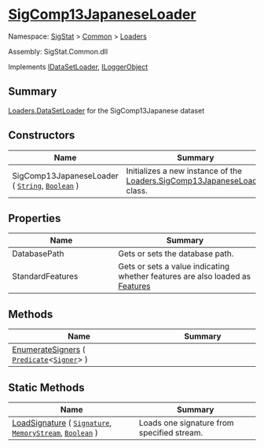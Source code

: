 # [SigComp13JapaneseLoader](./SigComp13JapaneseLoader.md)

Namespace: [SigStat]() > [Common](./../README.md) > [Loaders](./README.md)

Assembly: SigStat.Common.dll

Implements [IDataSetLoader](./IDataSetLoader.md), [ILoggerObject](./../ILoggerObject.md)

## Summary
[Loaders.DataSetLoader](https://github.com/hargitomi97/sigstat/blob/master/docs/md/SigStat/Common/Loaders/DataSetLoader.md) for the SigComp13Japanese dataset

## Constructors

| Name | Summary | 
| --- | --- | 
| SigComp13JapaneseLoader ( [`String`](https://docs.microsoft.com/en-us/dotnet/api/System.String), [`Boolean`](https://docs.microsoft.com/en-us/dotnet/api/System.Boolean) )<div style="width: 200px">| Initializes a new instance of the [Loaders.SigComp13JapaneseLoader](https://github.com/hargitomi97/sigstat/blob/master/docs/md/SigStat/Common/Loaders/SigComp13JapaneseLoader.md) class.<div style="width: 200px">| <br>


## Properties

| Name | Summary | 
| --- | --- | 
| DatabasePath<div style="width: 200px">| Gets or sets the database path.<div style="width: 200px">| <br>
| StandardFeatures<div style="width: 200px">| Gets or sets a value indicating whether features are also loaded as [Features](https://github.com/hargitomi97/sigstat/blob/master/docs/md/SigStat/Common/Features.md)<div style="width: 200px">| <br>


## Methods

| Name | Summary | 
| --- | --- | 
| [EnumerateSigners](./Methods/SigComp13JapaneseLoader-100663915.md) ( [`Predicate`](https://docs.microsoft.com/en-us/dotnet/api/System.Predicate-1)\<[`Signer`](./../Signer.md)> )<div style="width: 200px">| <div style="width: 200px">| <br>


## Static Methods

| Name | Summary | 
| --- | --- | 
| [LoadSignature](./Methods/SigComp13JapaneseLoader-100663916.md) ( [`Signature`](./../Signature.md), [`MemoryStream`](https://docs.microsoft.com/en-us/dotnet/api/System.IO.MemoryStream), [`Boolean`](https://docs.microsoft.com/en-us/dotnet/api/System.Boolean) )<div style="width: 200px">| Loads one signature from specified stream.<div style="width: 200px">| <br>


